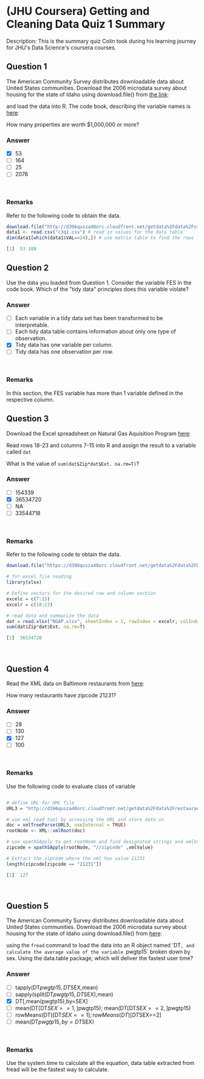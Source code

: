 # (JHU Coursera) Getting and Cleaning Data Quiz 1 Summary

Description: This is the summary quiz Colin took during his learning journey for JHU's Data Science's coursera courses.</br>

Question 1
----------
The American Community Survey distributes downloadable data about United States communities. Download the 2006 microdata survey about housing for the state of Idaho using download.file() from [the link](https://d396qusza40orc.cloudfront.net/getdata%2Fdata%2Fss06hid.csv): </br>

and load the data into R. The code book, describing the variable names is [here](https://d396qusza40orc.cloudfront.net/getdata%2Fdata%2FPUMSDataDict06.pdf ): </br>

How many properties are worth $1,000,000 or more? </br>

### Answer
- [x] 53
- [ ] 164
- [ ] 25
- [ ] 2076
</br>

### Remarks
Refer to the following code to obtain the data.</br>

```R
download.file("http://d396qusza40orc.cloudfront.net/getdata%2Fdata%2Fss06hid.csv","c3q1.csv", method = "curl")
data1 <- read.csv("c3q1.csv") # read in values for the data table
dim(data1[which(data1$VAL==24),]) # use matrix table to find the rows in the matrix where VAL = 24 ($1,000,000 more)

[1]  53 188
```

Question 2
----------
Use the data you loaded from Question 1. Consider the variable FES in the code book. Which of the "tidy data" principles does this variable violate? </br>

### Answer
- [ ] Each variable in a tidy data set has been transformed to be interpretable. 
- [ ] Each tidy data table contains information about only one type of observation. 
- [x] Tidy data has one variable per column. 
- [ ] Tidy data has one observation per row. 
</br>

### Remarks
In this section, the FES variable has more than 1 variable defined in the respective column. </br>

Question 3
----------
Download the Excel spreadsheet on Natural Gas Aquisition Program [here](https://d396qusza40orc.cloudfront.net/getdata%2Fdata%2FDATA.gov_NGAP.xlsx ):  </br>

Read rows 18-23 and columns 7-15 into R and assign the result to a variable called `dat` </br>

What is the value of `sum(dat$Zip*dat$Ext. na.rm=T)`? </br>
### Answer
- [ ] 154339
- [x] 36534720
- [ ] NA
- [ ] 33544718
</br>

### Remarks
Refer to the following code to obtain the data.</br>

```R
download.file("https://d396qusza40orc.cloudfront.net/getdata%2Fdata%2FDATA.gov_NGAP.xlsx","NGAP.xlsx", method = "curl")

# for excel file reading
library(xlsx) 

# Define vectors for the desired row and column section
excelc = c(7:15) 
excelr = c(18:23) 

# read data and summarize the data
dat = read.xlsx("NGAP.xlsx", sheetIndex = 1, rowIndex = excelr, colIndex = excelc)
sum(dat$Zip*dat$Ext. na.rm=T)

[1]  36534720
```
</br>

Question 4
----------
Read the XML data on Baltimore restaurants from [here](https://d396qusza40orc.cloudfront.net/getdata%2Fdata%2Frestaurants.xml): </br>

How many restaurants have zipcode 21231? </br>
### Answer
- [ ] 28
- [ ] 130
- [x] 127
- [ ] 100
</br>

### Remarks
Use the following code to evaluate class of variable </br>
```R

# define URL for XML file
URL3 = "http://d396qusza40orc.cloudfront.net/getdata%2Fdata%2Frestaurants.xml"

# use xml read tool by accessing the URL and store data in
doc = xmlTreeParse(URL3, useInternal = TRUE) 
rootNode <- XML::xmlRoot(doc)

# use xpathSApply to get rootNode and find designated strings and xmlValue for zipcode extraction
zipcode = xpathSApply(rootNode, "//zipcode" ,xmlValue)

# Extract the zipcode where the xml has value 21231
length(zipcode[zipcode == "21231"])

[1]  127
```
</br>

Question 5
----------
The American Community Survey distributes downloadable data about United States communities. Download the 2006 microdata survey about housing for the state of Idaho using download.file() from [here](https://d396qusza40orc.cloudfront.net/getdata%2Fdata%2Fss06pid.csv):  </br>

using the `fread` command to load the data into an R object named 'DT`, and calculate the average value of the variable `pwgtp15` broken down by sex. Using the data.table package, which will deliver the fastest user time? </br>

### Answer
- [ ] tapply(DT$pwgtp15,DT$SEX,mean)
- [ ] sapply(split(DT$pwgtp15,DT$SEX),mean)
- [x] DT[,mean(pwgtp15),by=SEX]
- [ ] mean(DT[DT$SEX==1,]$pwgtp15); mean(DT[DT$SEX==2,]$pwgtp15)
- [ ] rowMeans(DT)[DT$SEX==1]; rowMeans(DT)[DT$SEX==2]
- [ ] mean(DT$pwgtp15,by=DT$SEX)
</br>

### Remarks
Use the system.time to calculate all the equation, data table extracted from fread will be the fastest way to calculate. </br>
